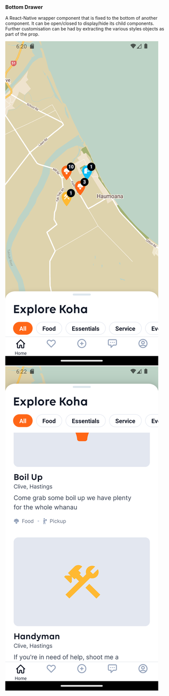 ### Bottom Drawer
A React-Native wrapper component that is fixed to the bottom of another component.
It can be open/closed to display/hide its child components. Further customisation can
be had by extracting the various styles objects as part of the prop.

![bottom drawer close](../assets/drawer-close.png) ![bottom drawer open](../assets/drawer-open.png)